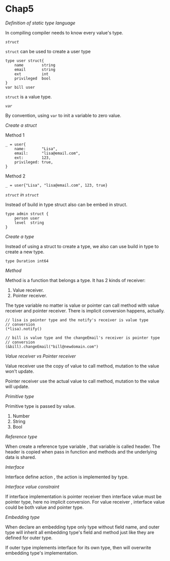 # Chap5

*Definition of static type language*

In compiling compiler needs to know every value's type.

*`struct`*

`struct` can be used to create a user type

```
type user struct{
    name        string
    email       string
    ext         int
    privileged  bool
}
var bill user
```

`struct` is a value type.

*`var`*

By convention, using `var` to init a variable to zero value.

*Create a struct*

Method 1

```
_ = user{
    name:       "Lisa",
    email:      "lisa@email.com",
    ext:        123,
    privileged: true,
}
```

Method 2

```
_ = user{"Lisa", "lisa@email.com", 123, true}
```

*`struct` in `struct`*

Instead of build in type struct also can be embed in struct.

```
type admin struct {
	person user
	level  string
}
```

*Create a type*

Instead of using a struct to create a type, we also can use build in type to create a new type.

```
type Duration int64
```

*Method*

Method is a function that belongs a type. It has 2 kinds of receiver:

1. Value receiver.
2. Pointer receiver.

The type variable no matter is value or pointer can call method with value receiver and pointer receiver. There is
implicit conversion happens, actually.

```
// lisa is pointer type and the notify's receiver is value type
// conversion
(*lisa).notify()

// bill is value type and the changeEmail's receiver is pointer type
// conversion
(&bill).changeEmail("bill@newdomain.com")
```

*Value receiver vs Pointer receiver*

Value receiver use the copy of value to call method, mutation to the value won't update.

Pointer receiver use the actual value to call method, mutation to the value will update.

*Primitive type*

Primitive type is passed by value.

1. Number
2. String
3. Bool

*Reference type*

When create a reference type variable , that variable is called header. The header is copied when pass in function and
methods and the underlying data is shared.

*Interface*

Interface define action , the action is implemented by type.

*Interface value constraint*

If interface implementation is pointer receiver then interface value must be pointer type, here no implicit conversion.
For value receiver , interface value could be both value and pointer type.

*Embedding type*

When declare an embedding type only type without field name, and outer type will inherit all embedding type's field and
method just like they are defined for outer type.

If outer type implements interface for its own type, then will overwrite embedding type's implementation.
